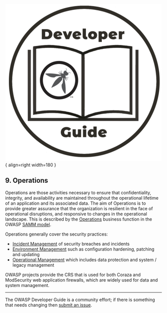![Developer guide logo](../assets/images/dg_logo.png "OWASP Developer Guide"){ align=right width=180 }

## 9. Operations

Operations are those activities necessary to ensure that confidentiality, integrity, and availability
are maintained throughout the operational lifetime of an application and its associated data.
The aim of Operations is to provide greater assurance that the organization is resilient
in the face of operational disruptions, and responsive to changes in the operational landscape.
This is described by the [Operations][sammo] business function in the OWASP [SAMM model][samm].

Operations generally cover the security practices:

* [Incident Management][sammoim] of security breaches and incidents
* [Environment Management][sammoem] such as configuration hardening, patching and updating
* [Operational Management][sammoom] which includes data protection and system / legacy management

OWASP projects provide the CRS that is used for both Coraza and ModSecurity web application firewalls,
which are widely used for data and system management.

----

The OWASP Developer Guide is a community effort; if there is something that needs changing then [submit an issue][issue1100].

[issue1100]: https://github.com/OWASP/DevGuide/issues/new?labels=enhancement&template=request.md&title=Update:%2009-operations/00-toc
[samm]: https://owaspsamm.org/about/
[sammo]: https://owaspsamm.org/model/operations/
[sammoem]: https://owaspsamm.org/model/operations/environment-management/
[sammoim]: https://owaspsamm.org/model/operations/incident-management
[sammoom]: https://owaspsamm.org/model/operations/operational-management/
